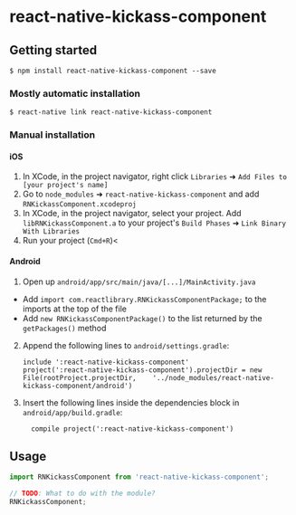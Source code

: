 
# react-native-kickass-component

## Getting started

`$ npm install react-native-kickass-component --save`

### Mostly automatic installation

`$ react-native link react-native-kickass-component`

### Manual installation


#### iOS

1. In XCode, in the project navigator, right click `Libraries` ➜ `Add Files to [your project's name]`
2. Go to `node_modules` ➜ `react-native-kickass-component` and add `RNKickassComponent.xcodeproj`
3. In XCode, in the project navigator, select your project. Add `libRNKickassComponent.a` to your project's `Build Phases` ➜ `Link Binary With Libraries`
4. Run your project (`Cmd+R`)<

#### Android

1. Open up `android/app/src/main/java/[...]/MainActivity.java`
  - Add `import com.reactlibrary.RNKickassComponentPackage;` to the imports at the top of the file
  - Add `new RNKickassComponentPackage()` to the list returned by the `getPackages()` method
2. Append the following lines to `android/settings.gradle`:
  	```
  	include ':react-native-kickass-component'
  	project(':react-native-kickass-component').projectDir = new File(rootProject.projectDir, 	'../node_modules/react-native-kickass-component/android')
  	```
3. Insert the following lines inside the dependencies block in `android/app/build.gradle`:
  	```
      compile project(':react-native-kickass-component')
  	```


## Usage
```javascript
import RNKickassComponent from 'react-native-kickass-component';

// TODO: What to do with the module?
RNKickassComponent;
```
  